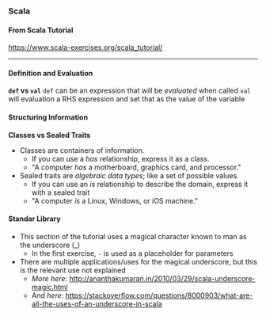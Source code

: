 ### Scala
#### From Scala Tutorial
https://www.scala-exercises.org/scala_tutorial/

***
#### Definition and Evaluation
**`def` vs `val`**
`def` can be an expression that will be *evaluated* when called
`val` will evaluation a RHS expression and set that as the value of the variable

#### Structuring Information

**Classes vs Sealed Traits**

- Classes are containers of information.
  - If you can use a *has* relationship, express it as a class.
  - "A computer *has* a motherboard, graphics card, and processor."
- Sealed traits are *algebraic data types*; like a set of possible values.
  - If you can use an *is* relationship to describe the domain, express it with
  a sealed trait
  - "A computer *is* a Linux, Windows, or iOS machine."
  
#### Standar Library

- This section of the tutorial uses a magical character known to man as the underscore (\_)
  - In the first exercise, `-` is used as a placeholder for parameters
- There are multiple applications/uses for the magical underscore, but this is the relevant use not explained
  - *More here*: http://ananthakumaran.in/2010/03/29/scala-underscore-magic.html
  - And *here*: https://stackoverflow.com/questions/8000903/what-are-all-the-uses-of-an-underscore-in-scala
